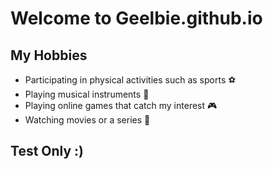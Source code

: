# Welcome to Geelbie.github.io

## My Hobbies
- Participating in physical activities such as sports ⚽
- Playing musical instruments 🎵
- Playing online games that catch my interest 🎮
- Watching movies or a series 🍿

## Test Only :)
